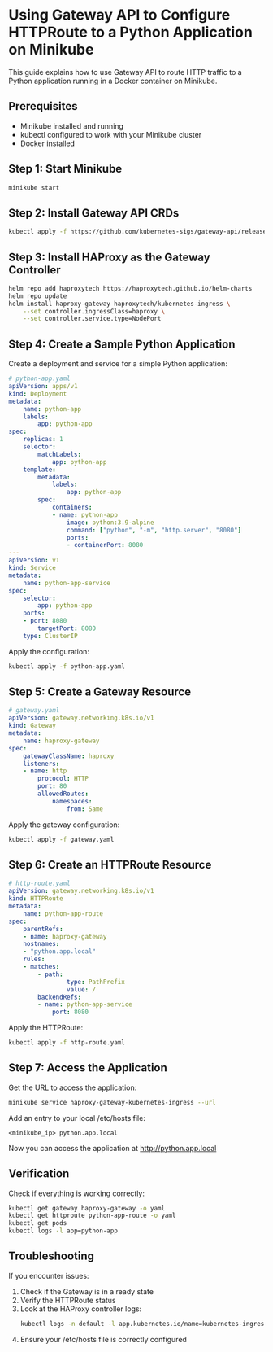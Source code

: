 # Using Gateway API to Configure HTTPRoute to a Python Application on Minikube

This guide explains how to use Gateway API to route HTTP traffic to a Python application running in a Docker container on Minikube.

## Prerequisites

- Minikube installed and running
- kubectl configured to work with your Minikube cluster
- Docker installed

## Step 1: Start Minikube

```bash
minikube start
```

## Step 2: Install Gateway API CRDs

```bash
kubectl apply -f https://github.com/kubernetes-sigs/gateway-api/releases/download/v0.8.0/standard-install.yaml
```

## Step 3: Install HAProxy as the Gateway Controller

```bash
helm repo add haproxytech https://haproxytech.github.io/helm-charts
helm repo update
helm install haproxy-gateway haproxytech/kubernetes-ingress \
    --set controller.ingressClass=haproxy \
    --set controller.service.type=NodePort
```

## Step 4: Create a Sample Python Application

Create a deployment and service for a simple Python application:

```yaml
# python-app.yaml
apiVersion: apps/v1
kind: Deployment
metadata:
    name: python-app
    labels:
        app: python-app
spec:
    replicas: 1
    selector:
        matchLabels:
            app: python-app
    template:
        metadata:
            labels:
                app: python-app
        spec:
            containers:
            - name: python-app
                image: python:3.9-alpine
                command: ["python", "-m", "http.server", "8080"]
                ports:
                - containerPort: 8080
---
apiVersion: v1
kind: Service
metadata:
    name: python-app-service
spec:
    selector:
        app: python-app
    ports:
    - port: 8080
        targetPort: 8080
    type: ClusterIP
```

Apply the configuration:

```bash
kubectl apply -f python-app.yaml
```

## Step 5: Create a Gateway Resource

```yaml
# gateway.yaml
apiVersion: gateway.networking.k8s.io/v1
kind: Gateway
metadata:
    name: haproxy-gateway
spec:
    gatewayClassName: haproxy
    listeners:
    - name: http
        protocol: HTTP
        port: 80
        allowedRoutes:
            namespaces:
                from: Same
```

Apply the gateway configuration:

```bash
kubectl apply -f gateway.yaml
```

## Step 6: Create an HTTPRoute Resource

```yaml
# http-route.yaml
apiVersion: gateway.networking.k8s.io/v1
kind: HTTPRoute
metadata:
    name: python-app-route
spec:
    parentRefs:
    - name: haproxy-gateway
    hostnames:
    - "python.app.local"
    rules:
    - matches:
        - path:
                type: PathPrefix
                value: /
        backendRefs:
        - name: python-app-service
            port: 8080
```

Apply the HTTPRoute:

```bash
kubectl apply -f http-route.yaml
```

## Step 7: Access the Application

Get the URL to access the application:

```bash
minikube service haproxy-gateway-kubernetes-ingress --url
```

Add an entry to your local /etc/hosts file:

```
<minikube_ip> python.app.local
```

Now you can access the application at http://python.app.local

## Verification

Check if everything is working correctly:

```bash
kubectl get gateway haproxy-gateway -o yaml
kubectl get httproute python-app-route -o yaml
kubectl get pods
kubectl logs -l app=python-app
```

## Troubleshooting

If you encounter issues:

1. Check if the Gateway is in a ready state
2. Verify the HTTPRoute status
3. Look at the HAProxy controller logs:
     ```bash
     kubectl logs -n default -l app.kubernetes.io/name=kubernetes-ingress
     ```
4. Ensure your /etc/hosts file is correctly configured